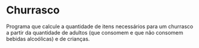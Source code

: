 # Churrasco
Programa que calcule a quantidade de itens necessários para um churrasco a partir da quantidade de adultos (que consomem e que não consomem bebidas alcoólicas) e de crianças.
